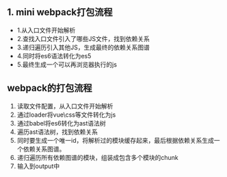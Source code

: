 ## 1. mini webpack打包流程
- 1.从入口文件开始解析
- 2.查找入口文件引入了哪些JS文件，找到依赖关系
- 3.递归遍历引入其他JS，生成最终的依赖关系图谱
- 4.同时将es6语法转化为es5
- 5.最终生成一个可以再浏览器执行的js



## webpack的打包流程
1. 读取文件配置，从入口文件开始解析
2. 通过loader将vue\css等文件转化为js
3. 通过babel将es6转化为ast语法树
4. 遍历ast语法树，找到依赖关系
5. 同时要生成一个唯一id，将解析过的模块缓存起来，最后根据依赖关系生成一个依赖关系图谱。
6. 递归遍历所有依赖图谱的模块，组装成包含多个模块的chunk
7. 输入到output中
